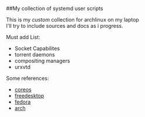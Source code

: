 ##My collection of systemd user scripts

This is my _custom_ collection for archlinux on my laptop  
I'll try to include sources and docs as i progress.

Must add List:
* Socket Capabilites
* torrent daemons
* compositing managers
* urxvtd

Some references:
* [coreos][coreos]
* [freedesktop][freedesktop]
* [fedora][fedora]
* [arch][arch]

[coreos]:https://coreos.com/docs/launching-containers/launching/getting-started-with-systemd/
[freedesktop]:http://www.freedesktop.org/software/systemd/man/systemd.service.html
[arch]:https://wiki.archlinux.org/index.php/Systemd/User
[fedora]:http://fedoraproject.org/wiki/Packaging%3aSystemd

